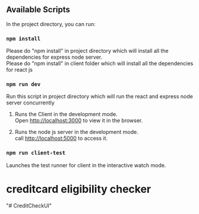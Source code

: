 ## Available Scripts

In the project directory, you can run:

### `npm install`

Please do "npm install" in  project directory which will install all the dependencies for express node server.<br />
Please do "npm install" in  client folder which will install all the dependencies for react js

### `npm run dev`

Run this script in project directory which will run the react and express node server concurrently

1. Runs the Client in the development mode.<br />
Open [http://localhost:3000](http://localhost:3000) to view it in the browser.<br />

2. Runs the node js server in the development mode.<br />
call [http://localhost:5000](http://localhost:5000) to access it.<br />


### `npm run client-test`

Launches the test runner for client in the interactive watch mode.<br />

# creditcard eligibility checker
"# CreditCheckUI" 
